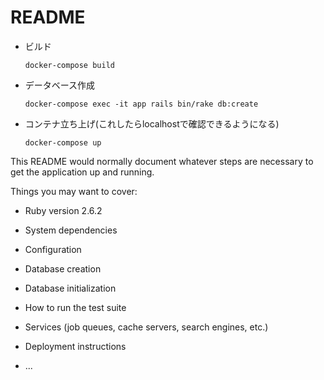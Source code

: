 # README

- ビルド  
  ```
  docker-compose build
  ```
- データベース作成
  ```
  docker-compose exec -it app rails bin/rake db:create
  ```
- コンテナ立ち上げ(これしたらlocalhostで確認できるようになる)
  ```
  docker-compose up
  ```

This README would normally document whatever steps are necessary to get the
application up and running.

Things you may want to cover:

* Ruby version
2.6.2

* System dependencies

* Configuration

* Database creation

* Database initialization

* How to run the test suite

* Services (job queues, cache servers, search engines, etc.)

* Deployment instructions

* ...
